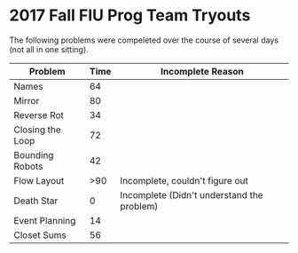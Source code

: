 # 2017 Fall FIU Prog Team Tryouts

The following problems were compeleted over the course of several days (not all in one sitting).

|Problem|Time|Incomplete Reason|
|-------|----|-----------------|
Names | 64
Mirror | 80
Reverse Rot | 34
Closing the Loop | 72
Bounding Robots | 42
Flow Layout | >90 | Incomplete, couldn't figure out
Death Star | 0 | Incomplete (Didn't understand the problem)
Event Planning | 14
Closet Sums | 56
